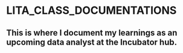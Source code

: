 # LITA_CLASS_DOCUMENTATIONS
## This is where I document my learnings as an upcoming data analyst at the Incubator hub.
